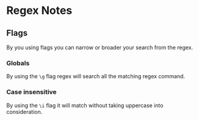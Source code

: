 # Regex Notes
## Flags
By you using flags you can narrow or broader your search from the regex.
### Globals
By using the `\g` flag regex will search all the matching regex command.
### Case insensitive
By using the `\i` flag it will match without taking uppercase into consideration.
 
